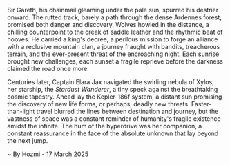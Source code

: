 
Sir Gareth, his chainmail gleaming under the pale sun, spurred his destrier onward.  The rutted track, barely a path through the dense Ardennes forest, promised both danger and discovery.  Wolves howled in the distance, a chilling counterpoint to the creak of saddle leather and the rhythmic beat of hooves.  He carried a king's decree, a perilous mission to forge an alliance with a reclusive mountain clan, a journey fraught with bandits, treacherous terrain, and the ever-present threat of the encroaching night. Each sunrise brought new challenges, each sunset a fragile reprieve before the darkness claimed the road once more.

Centuries later, Captain Elara Jax navigated the swirling nebula of Xylos, her starship, the *Stardust Wanderer*, a tiny speck against the breathtaking cosmic tapestry.  Ahead lay the Kepler-186f system, a distant sun promising the discovery of new life forms, or perhaps, deadly new threats.  Faster-than-light travel blurred the lines between destination and journey, but the vastness of space was a constant reminder of humanity's fragile existence amidst the infinite.  The hum of the hyperdrive was her companion, a constant reassurance in the face of the absolute unknown that lay beyond the next jump.

~ By Hozmi - 17 March 2025
